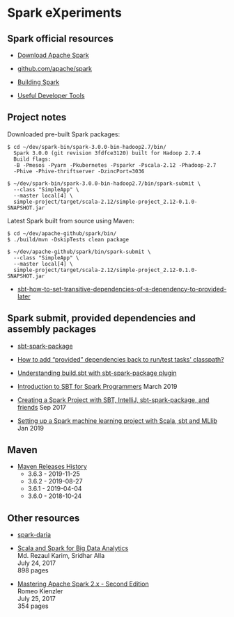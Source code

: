 Spark eXperiments
=================

Spark official resources
------------------------

- [Download Apache Spark](
https://spark.apache.org/downloads.html
)

- [github.com/apache/spark](
https://github.com/apache/spark
)

- [Building Spark](
https://spark.apache.org/docs/latest/building-spark.html
)

- [Useful Developer Tools](
https://spark.apache.org/developer-tools.html
)

Project notes
-------------

Downloaded pre-built Spark packages:
```
$ cd ~/dev/spark-bin/spark-3.0.0-bin-hadoop2.7/bin/  
  Spark 3.0.0 (git revision 3fdfce3120) built for Hadoop 2.7.4  
  Build flags:  
  -B -Pmesos -Pyarn -Pkubernetes -Psparkr -Pscala-2.12 -Phadoop-2.7  
  -Phive -Phive-thriftserver -DzincPort=3036

$ ~/dev/spark-bin/spark-3.0.0-bin-hadoop2.7/bin/spark-submit \
  --class "SimpleApp" \
  --master local[4] \
  simple-project/target/scala-2.12/simple-project_2.12-0.1.0-SNAPSHOT.jar
```

Latest Spark built from source using Maven:
```
$ cd ~/dev/apache-github/spark/bin/
$ ./build/mvn -DskipTests clean package

$ ~/dev/apache-github/spark/bin/spark-submit \
  --class "SimpleApp" \
  --master local[4] \
  simple-project/target/scala-2.12/simple-project_2.12-0.1.0-SNAPSHOT.jar
```

- [sbt-how-to-set-transitive-dependencies-of-a-dependency-to-provided-later](
https://stackoverflow.com/questions/34015452/sbt-how-to-set-transitive-dependencies-of-a-dependency-to-provided-later
)


Spark submit, provided dependencies and assembly packages
---------------------------------------------------------

- [sbt-spark-package](
https://github.com/databricks/sbt-spark-package
)

- [How to add “provided” dependencies back to run/test tasks' classpath?](
https://stackoverflow.com/questions/18838944/how-to-add-provided-dependencies-back-to-run-test-tasks-classpath
)

- [Understanding build.sbt with sbt-spark-package plugin](
https://stackoverflow.com/questions/54796866/understanding-build-sbt-with-sbt-spark-package-plugin
)

- [Introduction to SBT for Spark Programmers](
https://mungingdata.com/apache-spark/introduction-to-sbt/
) March 2019

- [Creating a Spark Project with SBT, IntelliJ, sbt-spark-package, and friends](
https://medium.com/@mrpowers/creating-a-spark-project-with-sbt-intellij-sbt-spark-package-and-friends-cc9108751c28
) Sep 2017

- [Setting up a Spark machine learning project with Scala, sbt and MLlib](
https://medium.com/@pedrodc/setting-up-a-spark-machine-learning-project-with-scala-sbt-and-mllib-831c329907ea
) Jan 2019

Maven
-----
- [Maven Releases History](
https://maven.apache.org/docs/history.html
)  
  - 3.6.3 - 2019-11-25
  - 3.6.2 - 2019-08-27
  - 3.6.1 - 2019-04-04
  - 3.6.0 - 2018-10-24


Other resources
---------------

- [spark-daria](https://github.com/MrPowers/spark-daria)

- [Scala and Spark for Big Data Analytics](
https://www.packtpub.com/big-data-and-business-intelligence/scala-and-spark-big-data-analytics
)  
  Md. Rezaul Karim, Sridhar Alla  
  July 24, 2017  
  898 pages

- [Mastering Apache Spark 2.x - Second Edition](
https://www.packtpub.com/big-data-and-business-intelligence/mastering-apache-spark-2x-second-edition
)  
   Romeo Kienzler  
   July 25, 2017  
   354 pages
